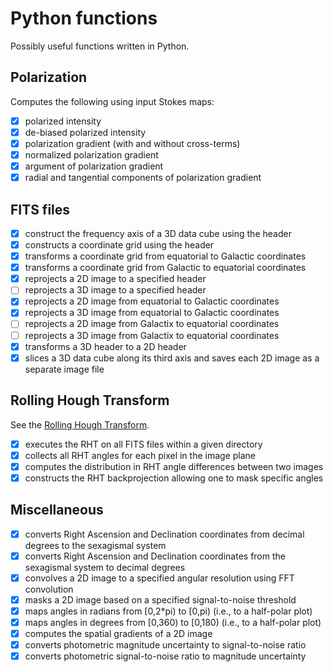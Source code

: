 # Python functions

Possibly useful functions written in Python.

## Polarization

Computes the following using input Stokes maps:
* [x] polarized intensity
* [x] de-biased polarized intensity
* [x] polarization gradient (with and without cross-terms)
* [x] normalized polarization gradient
* [x] argument of polarization gradient
* [x] radial and tangential components of polarization gradient

## FITS files

* [x] construct the frequency axis of a 3D data cube using the header
* [x] constructs a coordinate grid using the header
* [x] transforms a coordinate grid from equatorial to Galactic coordinates
* [x] transforms a coordinate grid from Galactic to equatorial coordinates
* [x] reprojects a 2D image to a specified header
* [ ] reprojects a 3D image to a specified header
* [x] reprojects a 2D image from equatorial to Galactic coordinates
* [x] reprojects a 3D image from equatorial to Galactic coordinates
* [ ] reprojects a 2D image from Galactix to equatorial coordinates
* [ ] reprojects a 3D image from Galactix to equatorial coordinates
* [x] transforms a 3D header to a 2D header
* [x] slices a 3D data cube along its third axis and saves each 2D image as a separate image file

## Rolling Hough Transform
See the [Rolling Hough Transform](https://github.com/seclark/RHT).
* [x] executes the RHT on all FITS files within a given directory
* [x] collects all RHT angles for each pixel in the image plane
* [x] computes the distribution in RHT angle differences between two images
* [x] constructs the RHT backprojection allowing one to mask specific angles

## Miscellaneous

* [x] converts Right Ascension and Declination coordinates from decimal degrees to the sexagismal system
* [x] converts Right Ascension and Declination coordinates from the sexagismal system to decimal degrees
* [x] convolves a 2D image to a specified angular resolution using FFT convolution
* [x] masks a 2D image based on a specified signal-to-noise threshold
* [x] maps angles in radians from \[0,2*pi) to \[0,pi) (i.e., to a half-polar plot)
* [x] maps angles in degrees from \[0,360) to \[0,180) (i.e., to a half-polar plot)
* [x] computes the spatial gradients of a 2D image
* [x] converts photometric magnitude uncertainty to signal-to-noise ratio
* [x] converts photometric signal-to-noise ratio to magnitude uncertainty
